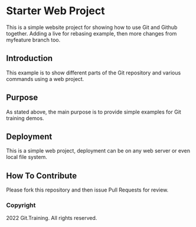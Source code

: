 # Starter Web Project

This is a simple website project for
showing how to use Git and Github together.
Adding a live for rebasing example, then more
changes from myfeature branch too.

## Introduction

This example is to show different parts
of the Git repository and various commands
using a web project.

## Purpose

As stated above, the main purpose is to
provide simple examples for Git training
demos.

## Deployment

This is a simple web project, deployment
can be on any web server or even local
file system.

## How To Contribute

Please fork this repository and then issue
Pull Requests for review.

### Copyright

2022 Git.Training. All rights reserved.